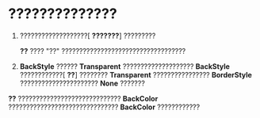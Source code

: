 
# ??????????????

1. ???????????????????[ **???????**] ?????????
    
     **??**  ???? "??" ???????????????????????????????????
2.  **BackStyle** ?????? **Transparent** ???????????????????? **BackStyle** ????????????[ **??**] ????????  **Transparent** ???????????????? **BorderStyle** ?????????????????????? **None** ???????
    

 **??**  ????????????????????????????? **BackColor** ??????????????????????????????? **BackColor** ????????????

